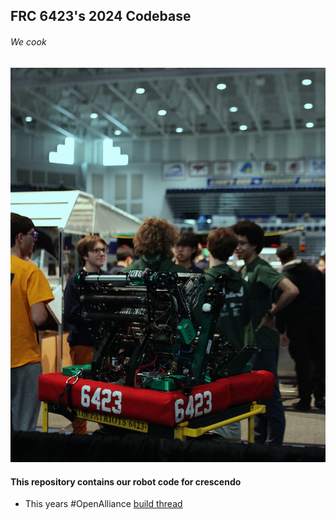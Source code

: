 ## FRC 6423's 2024 Codebase
###### We cook
![image info](./decibel.jpeg)

#### This repository contains our robot code for crescendo

 - This years #OpenAlliance [build thread](https://www.chiefdelphi.com/t/6423-iron-patriots-build-thread-open-alliance-2022-2023/420283)
